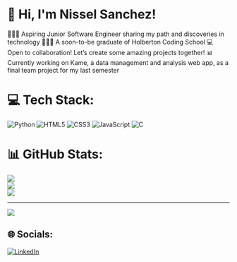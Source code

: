 <!-- Level 3: Add custom code -->

# 💫 Hi, I'm Nissel Sanchez!

👩🏻‍💻 Aspiring Junior Software Engineer sharing my path and discoveries in technology
👩🏻‍🎓 A soon-to-be graduate of Holberton Coding School
💻 Open to collaboration! Let’s create some amazing projects together!
📊 Currently working on Kame, a data management and analysis web app, as a final team project for my last semester

# 💻 Tech Stack:
![Python](https://img.shields.io/badge/python-3670A0?style=for-the-badge&logo=python&logoColor=ffdd54) ![HTML5](https://img.shields.io/badge/html5-%23E34F26.svg?style=for-the-badge&logo=html5&logoColor=white) ![CSS3](https://img.shields.io/badge/css3-%231572B6.svg?style=for-the-badge&logo=css3&logoColor=white) ![JavaScript](https://img.shields.io/badge/javascript-%23323330.svg?style=for-the-badge&logo=javascript&logoColor=%23F7DF1E) ![C](https://img.shields.io/badge/c-%2300599C.svg?style=for-the-badge&logo=c&logoColor=white)
# 📊 GitHub Stats:
![](https://github-readme-stats.vercel.app/api?username=niniisg&theme=dark&hide_border=true&include_all_commits=true&count_private=false)<br/>
![](https://github-readme-streak-stats.herokuapp.com/?user=niniisg&theme=dark&hide_border=true)<br/>
![](https://github-readme-stats.vercel.app/api/top-langs/?username=niniisg&theme=dark&hide_border=true&include_all_commits=true&count_private=false&layout=compact)

---
[![](https://visitcount.itsvg.in/api?id=niniisg&icon=0&color=0)](https://visitcount.itsvg.in)

## 🌐 Socials:
[![LinkedIn](https://img.shields.io/badge/LinkedIn-%230077B5.svg?logo=linkedin&logoColor=white)](https://linkedin.com/in/www.linkedin.com/in/nissel-sánchez-7ab349313) 
<!-- Proudly created with GPRM ( https://gprm.itsvg.in ) -->

